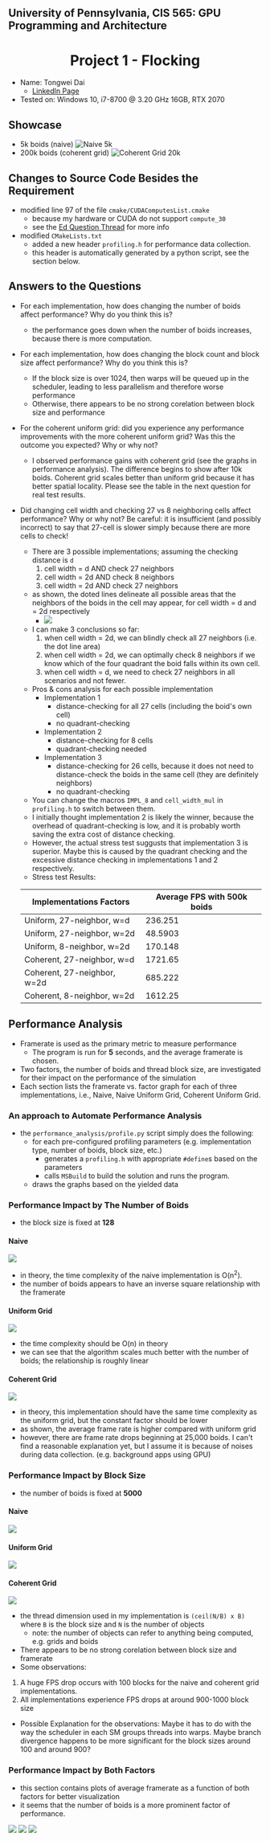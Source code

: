## University of Pennsylvania, CIS 565: GPU Programming and Architecture
# <div align="center"> Project 1 - Flocking </div>
- Name: Tongwei Dai
	- [LinkedIn Page](https://www.linkedin.com/in/tongwei-dai-583350177/)
- Tested on: Windows 10, i7-8700 @ 3.20 GHz 16GB, RTX 2070

## Showcase
- 5k boids (naive)
![Naive 5k](./images/5k.gif)
- 200k boids (coherent grid)
![Coherent Grid 20k](./images/20k.gif)

## Changes to Source Code Besides the Requirement
- modified line 97 of the file `cmake/CUDAComputesList.cmake`
	- because my hardware or CUDA do not support `compute_30`
	- see the [Ed Question Thread](https://edstem.org/us/courses/28083/discussion/1723078) for more info
- modified `CMakeLists.txt`
	- added a new header `profiling.h` for performance data collection.
	- this header is automatically generated by a python script, see the section below.

## Answers to the Questions
- For each implementation, how does changing the number of boids affect performance? Why do you think this is?
	- the performance goes down when the number of boids increases, because there is more computation.

- For each implementation, how does changing the block count and block size affect performance? Why do you think this is?
	- If the block size is over 1024, then warps will be queued up in the scheduler, leading to less parallelism and therefore worse performance
	- Otherwise, there appears to be no strong corelation between block size and performance

- For the coherent uniform grid: did you experience any performance improvements with the more coherent uniform grid? Was this the outcome you expected? Why or why not?
	- I observed performance gains with coherent grid (see the graphs in performance analysis). The difference begins to show after 10k boids. Coherent grid scales better than uniform grid because it has better spatial locality. Please see the table in the next question for real test results.

- Did changing cell width and checking 27 vs 8 neighboring cells affect performance? Why or why not? Be careful: it is insufficient (and possibly incorrect) to say that 27-cell is slower simply because there are more cells to check!
	- There are 3 possible implementations; assuming the checking distance is `d`
		1. cell width = d AND check 27 neighbors
		2. cell width = 2d AND check 8 neighbors
		3. cell width = 2d AND check 27 neighbors
	- as shown, the doted lines delineate all possible areas that the neighbors of the boids in the cell may appear, for cell width = d and = 2d respectively
		- ![](./images/illustration_q3.jpg)
	- I can make 3 conclusions so far:
		1. when cell width = 2d, we can blindly check all 27 neighbors (i.e. the dot line area)
		2. when cell width = 2d, we can optimally check 8 neighbors if we know which of the four quadrant the boid falls within its own cell.
		3. when cell width = d, we need to check 27 neighbors in all scenarios and not fewer.
	- Pros & cons analysis for each possible implementation
		- Implementation 1
			- distance-checking for all 27 cells (including the boid's own cell)
			- no quadrant-checking
		- Implementation 2
			- distance-checking for 8 cells
			- quadrant-checking needed
		- Implementation 3
			- distance-checking for 26 cells, because it does not need to distance-check the boids in the same cell (they are definitely neighbors)
			- no quadrant-checking
	- You can change the macros `IMPL_8` and `cell_width_mul` in `profiling.h` to switch between them. 
	- I initially thought implementation 2 is likely the winner, because the overhead of quadrant-checking is low, and it is probably worth saving the extra cost of distance checking.
	- However, the actual stress test suggusts that implementation 3 is superior. Maybe this is caused by the quadrant checking and the excessive distance checking in implementations 1 and 2 respectively.
	- Stress test Results:

	| Implementations Factors| Average FPS with 500k boids |
	|-|-|
	|Uniform, 27-neighbor, w=d |236.251|
	|Uniform, 27-neighbor, w=2d|48.5903|
	|Uniform, 8-neighbor, w=2d|170.148|
	|Coherent, 27-neighbor, w=d |1721.65|
	|Coherent, 27-neighbor, w=2d|685.222|
	|Coherent, 8-neighbor, w=2d|1612.25|

## Performance Analysis
- Framerate is used as the primary metric to measure performance
	- The program is run for **5** seconds, and the average framerate is chosen.
- Two factors, the number of boids and thread block size, are investigated for their impact on the performance of the simulation
- Each section lists the framerate vs. factor graph for each of three implementations, i.e., Naive, Naive Uniform Grid, Coherent Uniform Grid.

### An approach to Automate Performance Analysis
- the `performance_analysis/profile.py` script simply does the following:
	- for each pre-configured profiling parameters (e.g. implementation type, number of boids, block size, etc.)
		- generates a `profiling.h` with appropriate `#define`s based on the parameters
		- calls `MSBuild` to build the solution and runs the program.
	- draws the graphs based on the yielded data

### Performance Impact by The Number of Boids
- the block size is fixed at **128**
#### Naive
![](./images/analysis/num_boid_test__NAIVE.png)
- in theory, the time complexity of the naive implementation is O(n<sup>2</sup>).
- the number of boids appears to have an inverse square relationship with the framerate

#### Uniform Grid
![](./images/analysis/num_boid_test__UNIFORM_GRID.png)
- the time complexity should be O(n) in theory
- we can see that the algorithm scales much better with the number of boids; the relationship is roughly linear
#### Coherent Grid
![](./images/analysis/num_boid_test__COHERENT_GRID.png)
- in theory, this implementation should have the same time complexity as the uniform grid, but the constant factor should be lower
- as shown, the average frame rate is higher compared with uniform grid
- however, there are frame rate drops beginning at 25,000 boids. I can't find a reasonable explanation yet, but I assume it is because of noises during data collection. (e.g. background apps using GPU)

### Performance Impact by Block Size
- the number of boids is fixed at **5000**
#### Naive
![](./images/analysis/block_size_test__NAIVE.png)
#### Uniform Grid
![](./images/analysis/block_size_test__UNIFORM_GRID.png)
#### Coherent Grid
![](./images/analysis/block_size_test__COHERENT_GRID.png)
- the thread dimension used in my implementation is `(ceil(N/B) x B)` where `B` is the block size and `N` is the number of objects
	- note: the number of objects can refer to anything being computed, e.g. grids and boids
- There appears to be no strong corelation between block size and framerate
- Some observations:

1. A huge FPS drop occurs with 100 blocks for the naive and coherent grid implementations.
2. All implementations experience FPS drops at around 900-1000 block size
- Possible Explanation for the observations: Maybe it has to do with the way the scheduler in each SM groups threads into warps. Maybe branch divergence happens to be more significant for the block sizes around 100 and around 900?

### Performance Impact by Both Factors
- this section contains plots of average framerate as a function of both factors for better visualization
- it seems that the number of boids is a more prominent factor of performance.

![](./images/analysis/two_factor_test__NAIVE.png)
![](./images/analysis/two_factor_test__UNIFORM_GRID.png)
![](./images/analysis/two_factor_test__COHERENT_GRID.png)